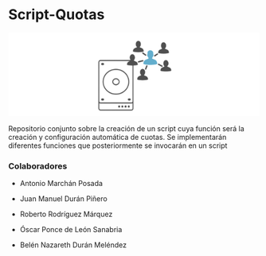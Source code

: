 # Script-Quotas

![QuotaImg](/screenshots/quotaimg.png)


Repositorio conjunto sobre la creación de un script cuya función será la creación y configuración automática de cuotas.
Se implementarán diferentes funciones que posteriormente se invocarán en un script

### **Colaboradores**


* Antonio Marchán Posada

* Juan Manuel Durán Piñero

* Roberto Rodríguez Márquez

* Óscar Ponce de León Sanabria

* Belén Nazareth Durán Meléndez



